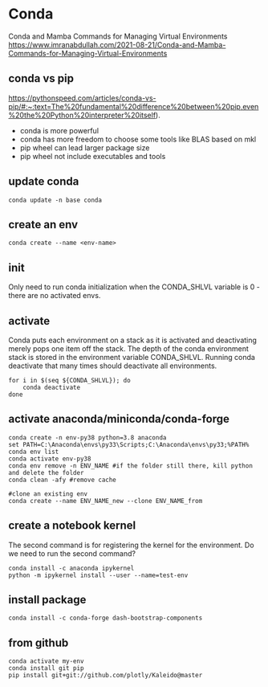 # Conda

Conda and Mamba Commands for Managing Virtual Environments\
https://www.imranabdullah.com/2021-08-21/Conda-and-Mamba-Commands-for-Managing-Virtual-Environments

## conda vs pip
https://pythonspeed.com/articles/conda-vs-pip/#:~:text=The%20fundamental%20difference%20between%20pip,even%20the%20Python%20interpreter%20itself).

- conda is more powerful
- conda has more freedom to choose some tools like BLAS based on mkl
- pip wheel can lead larger package size
- pip wheel not include executables and tools

## update conda
```
conda update -n base conda
```

## create an env
```
conda create --name <env-name>
```

## init
Only need to run conda initialization when the CONDA_SHLVL variable is 0 - there are no activated envs.

## activate
Conda puts each environment on a stack as it is activated and deactivating merely pops one item off the stack.
The depth of the conda environment stack is stored in the environment variable CONDA_SHLVL. Running conda deactivate that many times should deactivate all environments.
```
for i in $(seq ${CONDA_SHLVL}); do
    conda deactivate
done
```

## activate anaconda/miniconda/conda-forge
```
conda create -n env-py38 python=3.8 anaconda
set PATH=C:\Anaconda\envs\py33\Scripts;C:\Anaconda\envs\py33;%PATH%
conda env list
conda activate env-py38
conda env remove -n ENV_NAME #if the folder still there, kill python and delete the folder
conda clean -afy #remove cache

#clone an existing env
conda create --name ENV_NAME_new --clone ENV_NAME_from
```

## create a notebook kernel
The second command is for registering the kernel for the environment. Do we need to run the second command?
```
conda install -c anaconda ipykernel
python -m ipykernel install --user --name=test-env
```

## install package
```
conda install -c conda-forge dash-bootstrap-components
```

## from github
```
conda activate my-env
conda install git pip
pip install git+git://github.com/plotly/Kaleido@master
```
